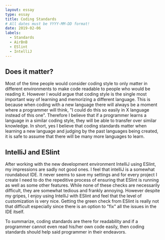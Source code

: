 ```yaml
---
layout: essay
type: essay
title: Coding Standards
# All dates must be YYYY-MM-DD format!
date: 2019-02-06
labels:
  - Standards
  - AirBnB
  - ESlint
  - IntelliJ
---
```

## Does it matter?
Most of the time people would consider coding style to only matter in different environments to make code readable to people who would be reading it.  However I would argue that coding style is the single most important way of learning and memorizing a different language.  This is because when coding with a new language there will always be a moment where a programmer will think, "I could do this so easily in X language instead of this one".  Therefore I believe that if a programmer learns a language in a similar coding style, they will be able to transfer over similar knowledge.  In short, yes I believe that coding standards matter when learning a new language and judging by the past languages being created, it is safe to assume that there will be many more languages to learn.

## IntelliJ and ESlint
After working with the new development environment IntelliJ using ESlint, my impressions are sadly not good ones.  I feel that intelliJ is a somewhat roundabout IDE.  It never seems to save my settings and for every project I create I need to do the repeditive process of ensuring that ESlint is running as well as some other features.  While none of these checks are necessarily difficult, they are somewhat tedious and frankly annoying.  However despite my gripes, I enjoy using IntelliJ with ESlint and feel that the level of customization is very nice.  Getting the green check from ESlint is really not that difficult especially since there is an option to "fix" all the issues in the IDE itself.

To summarize, coding standards are there for readability and if a programmer cannot even read his/her own code easily, then coding standards should help said programmer in their endeavors.
